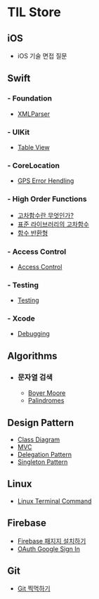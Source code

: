 # TIL Store

## iOS
- iOS 기술 면접 질문


## Swift

### - Foundation
- [XMLParser](Swift/Foundation/XMLParser.md)

### - UIKit
- [Table View](Swift/UIKit/TableView/README.md)

### - CoreLocation
- [GPS Error Hendling](Swift/CoreLocation/GPSErrorHandling.md)

### - High Order Functions
- [고차함수란 무엇인가?](Swift/Higher-Order-Functions/What_Is_High_Order_Function.md)
- [표준 라이브러리의 고차함수](Swift/Higher-Order-Functions/Higher-order_functions_in_the_standard_Library.md)
- [함수 반환형](Swift/Higher-Order-Functions/Function_as_a_return_type.md)

### - Access Control
- [Access Control](Swift/AccessControl.md)

### - Testing
- [Testing](Swift/Testing.md)

### - Xcode
- [Debugging](https://github.com/urijan44/SSAC-Task/blob/master/0929/DebugAndBraekPoint.md)

## Algorithms
  - ### 문자열 검색
    - [Boyer Moore](Algorithms/문자열검색/BoyerMoore.md)
    - [Palindromes](Algorithms/문자열검색/Palindromes.md)

## Design Pattern
- [Class Diagram](DesignPattern/ClassDiagram/README.md)
- [MVC](DesignPattern/StructuralDesignPattern/README.md)
- [Delegation Pattern](DesignPattern/BehavioralDesignPattern/Delegation-Pattern.md)
- [Singleton Pattern](DesignPattern/CreationalDesignPattern/SingletonPattern.md)
## Linux
- [Linux Terminal Command](Linux/LinuxTerminalCommand.md)

## Firebase
 - [Firebase 패지지 설치하기](Firebase/PackageInstall.md)
 - [OAuth Google Sign In](Firebase/GoogleSignIn.md)

## Git
 - [Git 찍먹하기](Git/Git찍먹하기/Git찍먹하기.md)